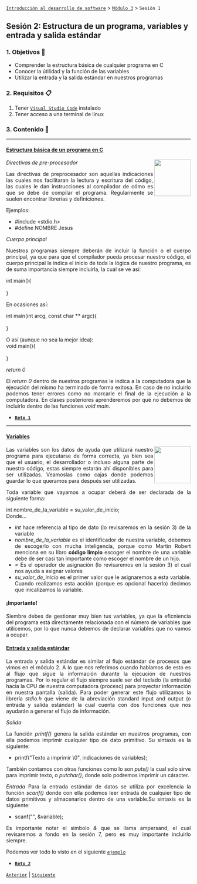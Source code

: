 [`Introducción al desarrollo de software`](../../README.md) > [`Módulo 3`](../README.md) > `Sesión 1` 

## Sesión 2: Estructura de un programa, variables y entrada y salida estándar

<div style="text-align: justify;">

### 1. Objetivos :dart:

 - Comprender la estructura básica de cualquier programa en C
 - Conocer la útilidad y la función de las variables
 - Utilizar la entrada y la salida estándar en nuestros programas

 ### 2. Requisitos :clipboard:

1. Tener [`Visual Studio Code`](https://code.visualstudio.com/) instalado 
2. Tener acceso a una terminal de linux

### 3. Contenido :blue_book:

 ---

 #### <ins> Estructura básica de un programa en C</ins>

 <img src="https://www.floornature.es/media/photos/65/13880/0-copertina_full.jpg" align="right" width="100"> 

*Directivas de pre-procesador*

Las directivas de preprocesador son aquellas indicaciones las cuales nos facilitaran la lectura y escritura del código, las cuales le dan instrucciones al compilador de cómo es que se debe de compilar el programa. Regularmente se suelen encontrar librerías y definiciones. <br>

Ejemplos: <br>
- #include <stdio.h>
- #define NOMBRE Jesus

*Cuerpo principal*

Nuestros programas siempre deberán de incluir la función o el cuerpo principal, ya que para que el compilador pueda procesar nuestro código, el cuerpo principal le indica el inicio de toda la lógica de nuestro programa, es de suma importancia siempre incluirla, la cual se ve así:

int main(){<br>
<br>
}<br>

En ocasiones así: <br>

int main(int arcg, const char ** argc){<br>
<br>
}<br>

O así (aunque no sea la mejor idea): <br>
void main(){<br>
<br>
}<br>

*return 0*

El _return 0_ dentro de nuestros programas le indica a la computadora que la ejecución del mismo ha terminado de forma exitosa. En caso de no incluirlo podemos tener errores como no marcarle el final de la ejecución a la computadora. En clases posteriores aprenderemos por qué no debemos de incluirlo dentro de las funciones _void main_.

- [**`Reto 1`**](Reto-01/README.md)

--- 

#### <ins> Variables </ins>
 <img src="https://images.vexels.com/media/users/3/128809/isolated/preview/c67aef3d02b7b2eb9cfb953fe776d224-pila-de-cajas-de-carton-by-vexels.png" align="right" width="100"> 

 Las variables son los datos de ayuda que utilizará nuestro programa para ejecutarse de forma correcta, ya bien sea que el usuario, el desarrollador o incluso alguna parte de nuestro código, estas siempre estarán ahí disponibles para ser utilizadas. Veamoslas como cajas donde podemos guardar lo que queramos para después ser utilizadas. <br>

 Toda variable que vayamos a ocupar deberá de ser declarada de la siguiente forma: <br>

 int nombre_de_la_variable = su_valor_de_inicio; <br>
 Donde...<br>

 - *int* hace referencia al tipo de dato (lo revisaremos en la sesión 3) de la variable
 - *nombre_de_la_variable* es el identificador de nuestra variable, debemos de escogerlo con mucha inteligencia, porque como Martin Robert menciona en su libro __código limpio__ escoger el nombre de una variable debe de ser casi tan importante como escoger el nombre de un hijo.
 - *=* Es el operador de asignación (lo revisaremos en la sesión 3) el cual nos ayuda a asignar valores
 - *su_valor_de_inicio* es el primer valor que le asignaremos a esta variable. Cuando realizamos esta acción (porque es opcional hacerlo) decimos que inicalizamos la variable.

 #### ¡Importante!
 Siembre debes de gestionar muy bien tus variables, ya que la eficniencia del programa está directamente relacionada con el número de variables que utilicemos, por lo que nunca debemos de declarar variables que no vamos a ocupar.
 
#### <ins> Entrada y salida estándar </ins>

La entrada y salida estándar es similar al flujo estándar de procesos que vimos en el módulo 2. A lo que nos referimos cuando hablamos de esto es al flujo que sigue la información durante la ejecución de nuestros programas. Por lo regular el flujo siempre suele ser del teclado (la entrada) hacia la CPU de nuestra computadora (proceso) para proyectar información en nuestra pantalla (salida). Para poder generar este flujo utilizamos la librería _stdio.h_ que viene de la abreviación standard input and output (o entrada y salida estándar) la cual cuenta con dos funciones que nos ayudarán a generar el flujo de información.

*Salida*

La función *printf()* genera la salida estándar en nuestros programas, con ella podemos imprimir cualquier tipo de dato primitivo. Su sintaxis es la siguiente: <br>

- printf("Texto a imprimir <indicaciones de variables> \0", indicaciones de variables);

También contamos con otras funciones como lo son *puts()* la cual solo sirve para imprimir texto, o *putchar()*, donde solo podremos imprimir un cáracter.

*Entrada*
Para la entrada estándar de datos se utiliza por excelencia la función *scanf()* donde con ella podemos leer entrada de cualquier tipo de datos primitivos y almacenarlos dentro de una variable.Su sintaxis es la siguiente: 

- scanf("<indicaciones de variable>", &variable);

Es importante notar el simbolo *&* que se llama ampersand, el cual revisaremos a fondo en la sesión 7, pero es muy importante incluirlo siempre.

Podemos ver todo lo visto en el siguiente [`ejemplo`](Code/entrada-salida.c)

- [**`Reto 2`**](Reto-02/README.md)


 [`Anterior`](../README.md) | [`Siguiente`](../Sesion-02/README.md)

 </div>